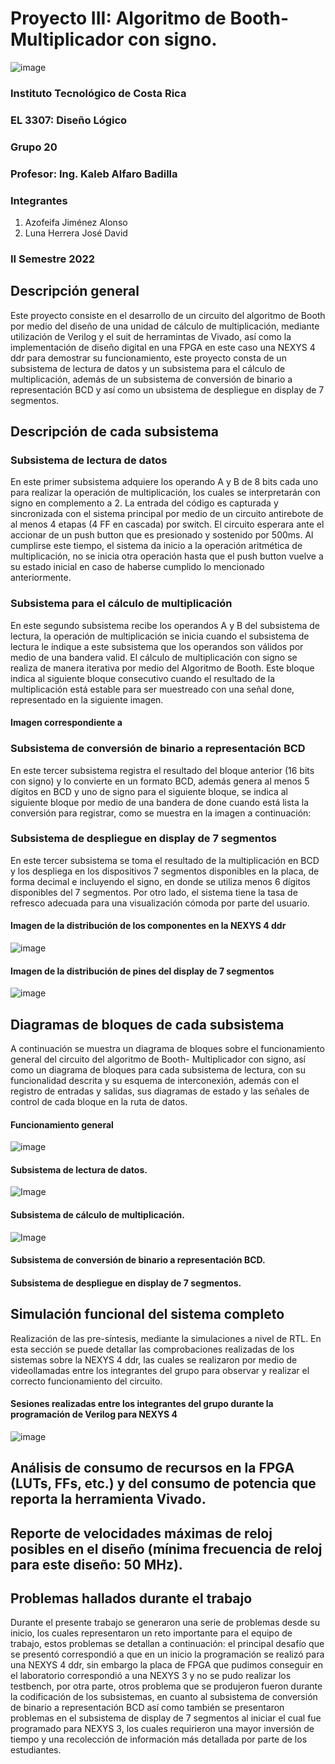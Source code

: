 # Proyecto III: Algoritmo de Booth- Multiplicador con signo.

![image](https://user-images.githubusercontent.com/111375712/195476581-b4a65f14-fa37-4b95-a1a7-ba00fbd7c58a.png)

### Instituto Tecnológico de Costa Rica
### EL 3307: Diseño Lógico
### Grupo 20
### Profesor: Ing. Kaleb Alfaro Badilla

### Integrantes
1. Azofeifa Jiménez Alonso
3. Luna Herrera José David

### II Semestre 2022


## Descripción general
Este proyecto consiste en el desarrollo de un circuito del algoritmo de Booth por medio del diseño de una unidad de cálculo de multiplicación, mediante utilización de Verilog y el suit de herramintas de Vivado, así como la implementación de diseño digital en una FPGA en este caso una NEXYS 4 ddr para demostrar su funcionamiento, este proyecto consta de un subsistema de lectura de datos y un subsistema para el cálculo de multiplicación, además de un subsistema de conversión de binario a representación BCD y así como un ubsistema de despliegue en display de 7 segmentos.

## Descripción de cada subsistema
### Subsistema de lectura de datos
En este primer subsistema adquiere los operando A y B de 8 bits cada uno para realizar la operación de multiplicación, los cuales se interpretarán con signo en complemento a 2. La entrada del código es capturada y sincronizada con el sistema principal por medio de un circuito antirebote de al menos 4 etapas (4 FF en cascada) por switch. El circuito esperara ante el accionar de un push button que es presionado y sostenido por 500ms. Al cumplirse este tiempo, el sistema da inicio a la operación aritmética de multiplicación, no se inicia otra operación hasta que el push button vuelve a su estado inicial en caso de haberse cumplido lo mencionado anteriormente.


### Subsistema para el cálculo de multiplicación
En este segundo subsistema recibe los operandos A y B del subsistema de lectura, la operación de multiplicación se inicia cuando el subsistema de lectura le indique a este subsistema que los operandos son válidos por medio de una bandera valid. El cálculo de multiplicación con signo se realiza de manera iterativa por medio del Algoritmo de Booth. Este bloque indica al siguiente bloque consecutivo cuando el resultado de la multiplicación está estable para ser muestreado con una señal done,  representado en la siguiente imagen.

#### Imagen correspondiente a





### Subsistema de conversión de binario a representación BCD
En este tercer subsistema registra el resultado del bloque anterior (16 bits con signo) y lo convierte en un formato BCD, además genera al menos 5 dígitos en BCD y uno de signo para el siguiente bloque, se indica al siguiente bloque por medio de una bandera de done cuando está lista la conversión para registrar, como se muestra en la imagen a continuación: 






### Subsistema de despliegue en display de 7 segmentos
En este tercer subsistema se toma el resultado de la multiplicación en BCD y los despliega en los dispositivos 7 segmentos disponibles en la placa, de forma decimal e incluyendo el signo, en donde se utiliza menos 6 dígitos disponibles del 7 segmentos. Por otro lado, el sistema tiene la tasa de refresco adecuada para una visualización cómoda por parte del usuario.

#### Imagen de la distribución de los componentes en la NEXYS 4 ddr
![image](https://user-images.githubusercontent.com/111375712/195011801-afe0480f-6058-425c-bd41-d2c9452f1d77.png)


#### Imagen de la distribución de pines del display de 7 segmentos
![image](https://user-images.githubusercontent.com/111375712/194989472-a5276744-b65a-47e5-b6a7-da2e06bcdfcc.png)


## Diagramas de bloques de cada subsistema
A continuación se muestra un diagrama de bloques sobre el funcionamiento general del circuito del algoritmo de Booth- Multiplicador con signo, así como un diagrama de bloques para cada subsistema de lectura, con su funcionalidad descrita y su esquema de interconexión, además con el registro de entradas y salidas, sus diagramas de estado y las señales de control de cada bloque en la ruta de datos.

#### Funcionamiento general

![image](https://user-images.githubusercontent.com/111375712/201807205-852544b4-3432-4ee7-b84e-094e8adf1e96.png)



#### Subsistema de lectura de datos.

![Image](https://user-images.githubusercontent.com/88691484/201805761-3cc7c50f-a9f1-42db-ba6c-b9cdd7140ea5.png)



#### Subsistema de cálculo de multiplicación.

![Image](https://user-images.githubusercontent.com/88691484/201805794-3afae4aa-fc35-46c4-aecd-fde5521a53cb.png)



#### Subsistema de conversión de binario a representación BCD.




#### Subsistema de despliegue en display de 7 segmentos.




## Simulación funcional del sistema completo

Realización de las pre-síntesis, mediante la simulaciones a nivel de RTL.
En esta sección se puede detallar las comprobaciones realizadas de los sistemas sobre la NEXYS 4 ddr, las cuales se realizaron por medio de videollamadas entre los integrantes del grupo para observar y realizar el correcto funcionamiento del circuito.

#### Sesiones realizadas entre los integrantes del grupo durante la programación de Verilog para NEXYS 4

![image](https://user-images.githubusercontent.com/111375712/202376810-bee83eed-948d-4374-af41-032ca75dd4ae.png)





## Análisis de consumo de recursos en la FPGA (LUTs, FFs, etc.) y del consumo de potencia que reporta la herramienta Vivado.




## Reporte de velocidades máximas de reloj posibles en el diseño (mínima frecuencia de reloj para este diseño: 50 MHz).




## Problemas hallados durante el trabajo
Durante el presente trabajo se generaron una serie de problemas desde su inicio, los cuales representaron un reto importante para el equipo de trabajo, estos problemas se detallan a continuación: el principal desafío que se presentó correspondió a que en un inicio la programación se realizó para una NEXYS 4 ddr, sin embargo la placa de FPGA que pudimos conseguir en el laboratorio correspondió a una NEXYS 3 y no se pudo realizar los testbench, por otra parte, otros problema que se produjeron fueron durante la codificación de los subsistemas, en cuanto al subsistema de conversión de binario a representación BCD así como también se presentaron problemas en el subsistema de display de 7 segmentos al iniciar el cual fue programado para NEXYS 3, los cuales requirieron una mayor inversión de tiempo y una recolección de información más detallada por parte de los estudiantes.
